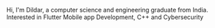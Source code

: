 Hi, I'm Dildar, a computer science and engineering graduate from India.
<br/>
Interested in Flutter Mobile app Development, C++ and Cybersecurity
